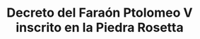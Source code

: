 ---
layout: quote
permalink: /es/
langtag: es
type: modern
script: Latn
langName: Español
englishLangName: Spanish
title: Decreto del Faraón Ptolomeo V inscrito en la Piedra Rosetta
quote: Copias de este Decreto serán talladas en jeroglíficos, demótico y griego en losas de basalto y colocadas en los templos de primer, segundo y tercer orden junto a la estatua de Ptolomeo, el dios eterno.
reference: Decretos de Ptolomeo V en la Piedra Rosetta, 196 a.C., Museo Británico.
imageAlt: Moneda con el rostro de Ptolomeo V
selectAriaLabel: Elige el idioma
buttonRandom: Aleatorio
direction: ltr
---